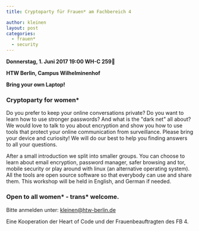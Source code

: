 ```yaml
---
title: Cryptoparty für Frauen* am Fachbereich 4

author: kleinen
layout: post
categories:
  - frauen*
  - security
---
```


__Donnerstag, 1. Juni 2017 19:00 WH-C 259&nbsp;__

__HTW Berlin, Campus Wilhelminenhof__

__Bring your own Laptop!__

### Cryptoparty for women*
Do you prefer to keep your online conversations private? Do you want to learn how to use stronger passwords? And what is the "dark net" all about? We would love to talk to you about encryption and show you how to use tools that protect your online communication from surveillance.
Please bring your device and curiosity! We will do our best to help you finding answers to all your questions.

After a small introduction we split into smaller groups. You can choose to learn about email encryption, password manager, safer browsing and tor, mobile security or play around with linux (an alternative operating system). All the tools are open source software so that everybody can use and share them.
This workshop will be held in English, and German if needed.

### Open to all women* - trans* welcome.

Bitte anmelden unter: kleinen@htw-berlin.de

Eine Kooperation der Heart of Code und der Frauenbeauftragten des FB 4.
